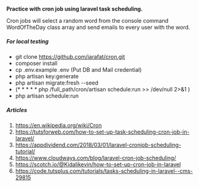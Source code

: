 **Practice with cron job using laravel task scheduling.**

Cron jobs will select a random word from the console command WordOfTheDay class array and send emails to every user with the word.

##### For local testing
* git clone https://github.com/iarafat/cron.git
* composer install
* cp .env.example .env (Put DB and Mail credential)
* php artisan key:generate
* php artisan migrate:fresh --seed
* (* * * * * php /full_path/cron/artisan schedule:run >> /dev/null 2>&1
)
* php artisan schedule:run


##### Articles
1. https://en.wikipedia.org/wiki/Cron
2. https://tutsforweb.com/how-to-set-up-task-scheduling-cron-job-in-laravel/
3. https://appdividend.com/2018/03/01/laravel-cronjob-scheduling-tutorial/
4. https://www.cloudways.com/blog/laravel-cron-job-scheduling/
5. https://scotch.io/@Kidalikevin/how-to-set-up-cron-job-in-laravel
6. https://code.tutsplus.com/tutorials/tasks-scheduling-in-laravel--cms-29815
